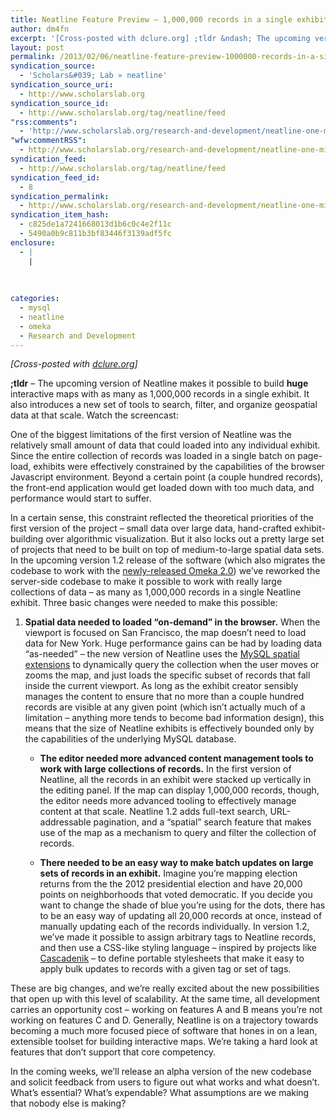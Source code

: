 ```yaml
---
title: Neatline Feature Preview – 1,000,000 records in a single exhibit
author: dm4fn
excerpt: '[Cross-posted with dclure.org] ;tldr &ndash; The upcoming version of Neatline makes it possible to build huge interactive maps with as many as 1,000,000 records in a single exhibit. It also introduces a new set of tools to search, filter, and organize geospatial data at that scale. Watch the screencast: One of the biggest limitations of&hellip;. <a href="http://www.scholarslab.org/research-and-development/neatline-one-million-records/">More.</a>'
layout: post
permalink: /2013/02/06/neatline-feature-preview-1000000-records-in-a-single-exhibit/
syndication_source:
  - 'Scholars&#039; Lab » neatline'
syndication_source_uri:
  - http://www.scholarslab.org
syndication_source_id:
  - http://www.scholarslab.org/tag/neatline/feed
"rss:comments":
  - 'http://www.scholarslab.org/research-and-development/neatline-one-million-records/#comments'
"wfw:commentRSS":
  - http://www.scholarslab.org/research-and-development/neatline-one-million-records/feed/
syndication_feed:
  - http://www.scholarslab.org/tag/neatline/feed
syndication_feed_id:
  - 8
syndication_permalink:
  - http://www.scholarslab.org/research-and-development/neatline-one-million-records/
syndication_item_hash:
  - c825de1a7241668013d1b6c0c4e2f11c
  - 5490a0b9c811b3bf83446f3139adf5fc
enclosure:
  - |
    |
        
        
        
categories:
  - mysql
  - neatline
  - omeka
  - Research and Development
---
```

*[Cross-posted with [dclure.org][1]]*

**;tldr** &#8211; The upcoming version of Neatline makes it possible to build **huge** interactive maps with as many as 1,000,000 records in a single exhibit. It also introduces a new set of tools to search, filter, and organize geospatial data at that scale. Watch the screencast:



One of the biggest limitations of the first version of Neatline was the relatively small amount of data that could loaded into any individual exhibit. Since the entire collection of records was loaded in a single batch on page-load, exhibits were effectively constrained by the capabilities of the browser Javascript environment. Beyond a certain point (a couple hundred records), the front-end application would get loaded down with too much data, and performance would start to suffer.

In a certain sense, this constraint reflected the theoretical priorities of the first version of the project &#8211; small data over large data, hand-crafted exhibit-building over algorithmic visualization. But it also locks out a pretty large set of projects that need to be built on top of medium-to-large spatial data sets. In the upcoming version 1.2 release of the software (which also migrates the codebase to work with the [newly-released Omeka 2.0][2]) we&#8217;ve reworked the server-side codebase to make it possible to work with really large collections of data &#8211; as many as 1,000,000 records in a single Neatline exhibit. Three basic changes were needed to make this possible:

1.  **Spatial data needed to loaded &#8220;on-demand&#8221; in the browser.** When the viewport is focused on San Francisco, the map doesn&#8217;t need to load data for New York. Huge performance gains can be had by loading data &#8220;as-needed&#8221; &#8211; the new version of Neatline uses the [MySQL spatial extensions][3] to dynamically query the collection when the user moves or zooms the map, and just loads the specific subset of records that fall inside the current viewport. 
    As long as the exhibit creator sensibly manages the content to ensure that no more than a couple hundred records are visible at any given point (which isn&#8217;t actually much of a limitation &#8211; anything more tends to become bad information design), this means that the size of Neatline exhibits is effectively bounded only by the capabilities of the underlying MySQL database.</li> 
    *   **The editor needed more advanced content management tools to work with large collections of records.** In the first version of Neatline, all the records in an exhibit were stacked up vertically in the editing panel. If the map can display 1,000,000 records, though, the editor needs more advanced tooling to effectively manage content at that scale. Neatline 1.2 adds full-text search, URL-addressable pagination, and a &#8220;spatial&#8221; search feature that makes use of the map as a mechanism to query and filter the collection of records.
    
    *   **There needed to be an easy way to make batch updates on large sets of records in an exhibit.** Imagine you&#8217;re mapping election returns from the the 2012 presidential election and have 20,000 points on neighborhoods that voted democratic. If you decide you want to change the shade of blue you&#8217;re using for the dots, there has to be an easy way of updating all 20,000 records at once, instead of manually updating each of the records individually. 
        In version 1.2, we&#8217;ve made it possible to assign arbitrary tags to Neatline records, and then use a CSS-like styling language &#8211; inspired by projects like [Cascadenik][4] &#8211; to define portable stylesheets that make it easy to apply bulk updates to records with a given tag or set of tags.</li> </ol> 
        These are big changes, and we&#8217;re really excited about the new possibilities that open up with this level of scalability. At the same time, all development carries an opportunity cost &#8211; working on features A and B means you&#8217;re not working on features C and D. Generally, Neatline is on a trajectory towards becoming a much more focused piece of software that hones in on a lean, extensible toolset for building interactive maps. We&#8217;re taking a hard look at features that don&#8217;t support that core competency.
        
        In the coming weeks, we&#8217;ll release an alpha version of the new codebase and solicit feedback from users to figure out what works and what doesn&#8217;t. What&#8217;s essential? What&#8217;s expendable? What assumptions are we making that nobody else is making?

 [1]: http://dclure.org/logs/neatline-one-million-records/
 [2]: http://omeka.org/blog/2013/01/24/omeka-2-0-drops-today/
 [3]: http://dev.mysql.com/doc/refman/5.5/en/spatial-extensions.html
 [4]: https://github.com/mapnik/Cascadenik